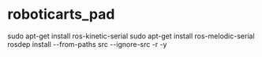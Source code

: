 # roboticarts_pad

sudo apt-get install ros-kinetic-serial
sudo apt-get install ros-melodic-serial
rosdep install --from-paths src --ignore-src -r -y

